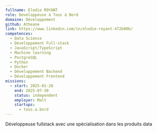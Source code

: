 ```yaml
---
fullname: Elodie ROYANT
role: Developpeuse à Tous à Bord
domaine: Développement
github: Atheane
link: https://www.linkedin.com/in/elodie-royant-472b00b/
competences:
  - Data Science
  - Développement Full-stack
  - JavaScript/TypeScript
  - Machine learning
  - PostgreSQL
  - Python
  - Docker
  - Développement Backend
  - Développement Frontend
missions:
  - start: 2025-01-20
    end: 2025-07-30
    status: independent
    employer: Malt
    startups:
      - tous.a.bord
---
```

Développeuse fullstack avec une spécialisation dans les produits data